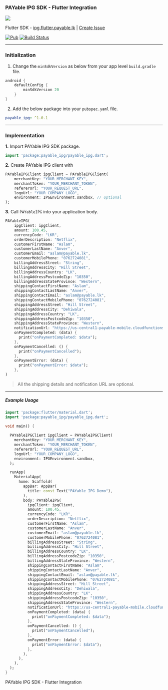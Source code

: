 ### PAYable IPG SDK - Flutter Integration

![](https://i.imgur.com/ERpCDa7.png)

Flutter SDK - [ipg.flutter.payable.lk](https://ipg.flutter.payable.lk) | [Create Issue](https://github.com/payable/flutter-ipg/issues/new)

[![Pub](https://img.shields.io/pub/v/payable_ipg.svg)](https://pub.dartlang.org/packages/payable_ipg)
[![Build Status](https://travis-ci.com/payable/flutter-ipg.svg?branch=master)](https://travis-ci.com/payable/flutter-ipg)

<hr>

### Initialization

1. Change the `minSdkVersion` as below from your app level `build.gradle` file.

```gradle
android {
    defaultConfig {
        minSdkVersion 20
    }
}
```

2. Add the below package into your `pubspec.yaml` file.

```yaml
payable_ipg: ^1.0.1
```

<hr>

### Implementation

<b>1.</b> Import PAYable IPG SDK package.

```dart
import 'package:payable_ipg/payable_ipg.dart';
```

<b>2.</b> Create PAYable IPG client with

```dart 
PAYableIPGClient ipgClient = PAYableIPGClient(
    merchantKey: "YOUR_MERCHANT_KEY",
    merchantToken: "YOUR_MERCHANT_TOKEN",
    refererUrl: "YOUR_REQUEST_URL",
    logoUrl: "YOUR_COMPANY_LOGO",
    environment: IPGEnvironment.sandbox, // optional
);
```

<b>3.</b> Call `PAYableIPG` into your application body.

```dart
PAYableIPG(
    ipgClient: ipgClient,
    amount: 100.45,
    currencyCode: "LKR",
    orderDescription: "Netflix",
    customerFirstName: "Aslam",
    customerLastName: "Anver",
    customerEmail: "aslam@payable.lk",
    customerMobilePhone: "0762724081",
    billingAddressStreet: "String",
    billingAddressCity: "Hill Street",
    billingAddressCountry: "LK",
    billingAddressPostcodeZip: "10350",
    billingAddressStateProvince: "Western",
    shippingContactFirstName: "Aslam",
    shippingContactLastName: "Anver",
    shippingContactEmail: "aslam@payable.lk",
    shippingContactMobilePhone: "0762724081",
    shippingAddressStreet: "Hill Street",
    shippingAddressCity: "Dehiwala",
    shippingAddressCountry: "LK",
    shippingAddressPostcodeZip: "10350",
    shippingAddressStateProvince: "Western",
    notificationUrl: "https://us-central1-payable-mobile.cloudfunctions.net/ipg/request-test",
    onPaymentCompleted: (data) {
      print("onPaymentCompleted: $data");
    },
    onPaymentCancelled: () {
      print("onPaymentCancelled");
    },
    onPaymentError: (data) {
      print("onPaymentError: $data");
    },
)
```

> All the shipping details and notification URL are optional.

<hr/>

##### Example Usage

```dart
import 'package:flutter/material.dart';
import 'package:payable_ipg/payable_ipg.dart';

void main() {
  
  PAYableIPGClient ipgClient = PAYableIPGClient(
    merchantKey: "YOUR_MERCHANT_KEY",
    merchantToken: "YOUR_MERCHANT_TOKEN",
    refererUrl: "YOUR_REQUEST_URL",
    logoUrl: "YOUR_COMPANY_LOGO",
    environment: IPGEnvironment.sandbox,
  );

  runApp(
    MaterialApp(
      home: Scaffold(
        appBar: AppBar(
          title: const Text("PAYable IPG Demo"),
        ),
        body: PAYableIPG(
          ipgClient: ipgClient,
          amount: 100.45,
          currencyCode: "LKR",
          orderDescription: "Netflix",
          customerFirstName: "Aslam",
          customerLastName: "Anver",
          customerEmail: "aslam@payable.lk",
          customerMobilePhone: "0762724081",
          billingAddressStreet: "String",
          billingAddressCity: "Hill Street",
          billingAddressCountry: "LK",
          billingAddressPostcodeZip: "10350",
          billingAddressStateProvince: "Western",
          shippingContactFirstName: "Aslam",
          shippingContactLastName: "Anver",
          shippingContactEmail: "aslam@payable.lk",
          shippingContactMobilePhone: "0762724081",
          shippingAddressStreet: "Hill Street",
          shippingAddressCity: "Dehiwala",
          shippingAddressCountry: "LK",
          shippingAddressPostcodeZip: "10350",
          shippingAddressStateProvince: "Western",
          notificationUrl: "https://us-central1-payable-mobile.cloudfunctions.net/ipg/request-test",
          onPaymentCompleted: (data) {
            print("onPaymentCompleted: $data");
          },
          onPaymentCancelled: () {
            print("onPaymentCancelled");
          },
          onPaymentError: (data) {
            print("onPaymentError: $data");
          },
        ),
      ),
    ),
  );
}
```

PAYable IPG SDK - Flutter Integration